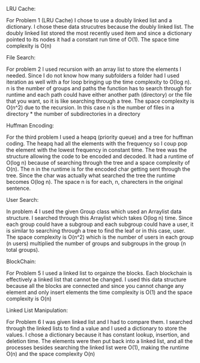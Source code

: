 LRU Cache:

For Problem 1 (LRU Cache) I chose to use a doubly linked list and a dictionary. I chose these data strucutres because the doubly linked list. The doubly linked list stored the most recently used item and since a dictionary pointed to its nodes it had a constant run time of O(1). The space time complexity is O(n)

File Search:

For problem 2 I used recursion with an array list to store the elements I needed. Since I do not know how many subfolders a folder had I used iteration as well with a for loop bringing up the time complexity to O(log n). n is the number of groups and paths the function has to search through for runtime and each path could have either another path (directory) or the file that you want, so it is like searching through a tree.  The space complexity is O(n^2) due to the recursion. In this case n is the number of files in a directory * the number of subdirectories in a directory

Huffman Encoding:

For the third problem I used a heapq (priority queue) and a tree for huffman coding. The heapq had all the elements with the frequency so I coup pop the element with the lowest frequency in constant time. The tree was the structure allowing the code to be encoded and decoded. It had a runtime of O(log n) because of searching through the tree and a space complexity of O(n). The n in the runtime is for the encoded char getting sent through the tree. Since the char was actually what searched the tree the runtime becomes O(log n). The space n is for each, n, charecters in the original sentence.

User Search:

In problem 4 I used the given Group class which used an Arraylist data structure. I searched through this Arraylist which takes O(log n) time. Since each group could have a subgroup and each subgroup could have a user, it is similar to searching through a tree to find the leaf or in this case, user. The space complexity is O(n^2) which is the number of users in each group (n users) multiplied the number of groups and subgroups in the group (n total groups).

BlockChain:

For Problem 5 I used a linked list to orgainze the blocks. Each blockchain is effectively a linked list that cannot be changed. I used this data structure because all the blocks are connected and since you cannot change any element and only insert elements the time complexity is O(1) and the space complexity is O(n)

Linked List Manipulation:

For Problem 6 I was given linked list and I had to compare them. I searched through the linked lists to find a value and I used a dictionary to store the values. I chose a dictionary because it has constant lookup, insertion, and deletion time. The elements were then put back into a linked list, and all the processes besides searching the linked list were O(1), making the runtime O(n) and the space complexity O(n)


